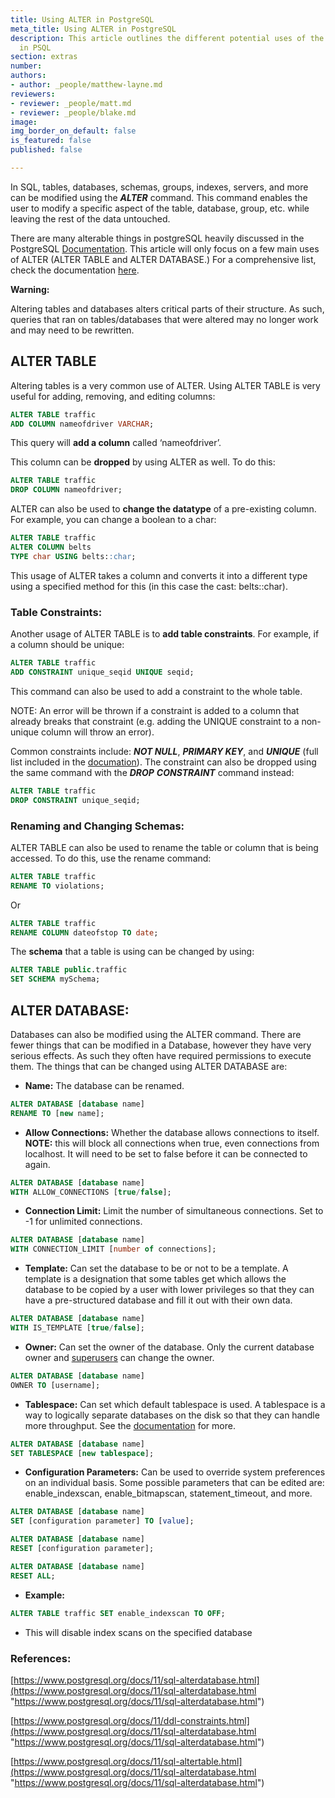 ```yaml
---
title: Using ALTER in PostgreSQL
meta_title: Using ALTER in PostgreSQL
description: This article outlines the different potential uses of the "ALTER" command
  in PSQL
section: extras
number:
authors:
- author: _people/matthew-layne.md
reviewers:
- reviewer: _people/matt.md
- reviewer: _people/blake.md
image:
img_border_on_default: false
is_featured: false
published: false

---
```

In SQL, tables, databases, schemas, groups, indexes, servers, and more can be modified using the **_ALTER_** command. This command enables the user to modify a specific aspect of the table, database, group, etc. while leaving the rest of the data untouched.

There are many alterable things in postgreSQL heavily discussed in the PostgreSQL [Documentation](https://www.postgresql.org/docs/11/sql-altertable.html). This article will only focus on a few main uses of ALTER (ALTER TABLE and ALTER DATABASE.) For a comprehensive list, check the documentation [here](https://www.postgresql.org/docs/11/sql-altertable.html).

**Warning:**

Altering tables and databases alters critical parts of their structure. As such, queries that ran on tables/databases that were altered may no longer work and may need to be rewritten.

## **ALTER TABLE**

Altering tables is a very common use of ALTER. Using ALTER TABLE is very useful for adding, removing, and editing columns:

```sql
ALTER TABLE traffic
ADD COLUMN nameofdriver VARCHAR;
```

This query will **add a column** called ‘nameofdriver’.

This column can be **dropped** by using ALTER as well. To do this:
```sql
ALTER TABLE traffic
DROP COLUMN nameofdriver;
```
ALTER can also be used to **change the datatype** of a pre-existing column. For example, you can change a boolean to a char:
```sql
ALTER TABLE traffic
ALTER COLUMN belts
TYPE char USING belts::char;
```
This usage of ALTER takes a column and converts it into a different type using a specified method for this (in this case the cast: belts::char).

### Table Constraints:

Another usage of ALTER TABLE is to **add table constraints**. For example, if a column should be unique:
```sql
ALTER TABLE traffic
ADD CONSTRAINT unique_seqid UNIQUE seqid;
```
This command can also be used to add a constraint to the whole table.

NOTE: An error will be thrown if a constraint is added to a column that already breaks that constraint (e.g. adding the UNIQUE constraint to a non-unique column will throw an error).

Common constraints include: **_NOT NULL_**, **_PRIMARY KEY_**, and **_UNIQUE_** (full list included in the [documation](https://www.postgresql.org/docs/11/ddl-constraints.html)). The constraint can also be dropped using the same command with the **_DROP_** **_CONSTRAINT_** command instead:
```sql
ALTER TABLE traffic
DROP CONSTRAINT unique_seqid;
```
### Renaming and Changing Schemas:

ALTER TABLE can also be used to rename the table or column that is being accessed. To do this, use the rename command:
```sql
ALTER TABLE traffic
RENAME TO violations;
```
Or
```sql
ALTER TABLE traffic
RENAME COLUMN dateofstop TO date;
```
The **schema** that a table is using can be changed by using:
```sql
ALTER TABLE public.traffic
SET SCHEMA mySchema;
```
## ALTER DATABASE:

Databases can also be modified using the ALTER command. There are fewer things that can be modified in a Database, however they have very serious effects. As such they often have required permissions to execute them. The things that can be changed using ALTER DATABASE are:

* **Name:** The database can be renamed.
```sql
ALTER DATABASE [database name]
RENAME TO [new name];
```

* **Allow Connections:** Whether the database allows connections to itself. **NOTE:** this will block all connections when true, even connections from localhost. It will need to be set to false before it can be connected to again.
```sql
ALTER DATABASE [database name]
WITH ALLOW_CONNECTIONS [true/false];
```

* **Connection Limit:** Limit the number of simultaneous connections. Set to -1 for unlimited connections.
```sql
ALTER DATABASE [database name]
WITH CONNECTION_LIMIT [number of connections];
```

* **Template:** Can set the database to be or not to be a template. A template is a designation that some tables get which allows the database to be copied by a user with lower privileges so that they can have a pre-structured database and fill it out with their own data.
```sql
ALTER DATABASE [database name]
WITH IS_TEMPLATE [true/false];
```

* **Owner:** Can set the owner of the database. Only the current database owner and [superusers](https://www.postgresql.org/docs/11/app-createuser.html) can change the owner.
```sql
ALTER DATABASE [database name]
OWNER TO [username];
```

* **Tablespace:** Can set which default tablespace is used. A tablespace is a way to logically separate databases on the disk so that they can handle more throughput. See the [documentation](https://www.postgresql.org/docs/11/manage-ag-tablespaces.html) for more.
```sql
ALTER DATABASE [database name]
SET TABLESPACE [new tablespace];
```

* **Configuration Parameters:** Can be used to override system preferences on an individual basis. Some possible parameters that can be edited are: enable_indexscan, enable_bitmapscan, statement_timeout, and more.
```sql
ALTER DATABASE [database name]
SET [configuration parameter] TO [value];
```
```sql
ALTER DATABASE [database name]
RESET [configuration parameter];
```
```sql
ALTER DATABASE [database name]
RESET ALL;
```
* **Example:**
```sql
ALTER TABLE traffic SET enable_indexscan TO OFF;
```
* This will disable index scans on the specified database

### References:

[https://www.postgresql.org/docs/11/sql-alterdatabase.html](https://www.postgresql.org/docs/11/sql-alterdatabase.html "https://www.postgresql.org/docs/11/sql-alterdatabase.html")

[https://www.postgresql.org/docs/11/ddl-constraints.html](https://www.postgresql.org/docs/11/sql-alterdatabase.html "https://www.postgresql.org/docs/11/sql-alterdatabase.html")

[https://www.postgresql.org/docs/11/sql-altertable.html](https://www.postgresql.org/docs/11/sql-alterdatabase.html "https://www.postgresql.org/docs/11/sql-alterdatabase.html")
